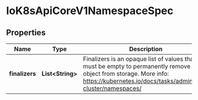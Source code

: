 
# IoK8sApiCoreV1NamespaceSpec

## Properties
Name | Type | Description | Notes
------------ | ------------- | ------------- | -------------
**finalizers** | **List&lt;String&gt;** | Finalizers is an opaque list of values that must be empty to permanently remove object from storage. More info: https://kubernetes.io/docs/tasks/administer-cluster/namespaces/ |  [optional]



